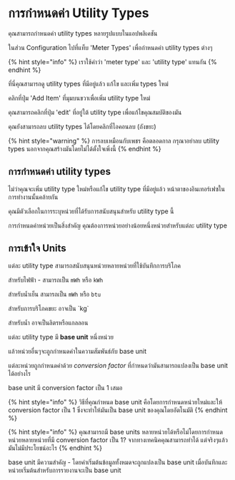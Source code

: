 # การกำหนดค่า Utility Types

คุณสามารถกำหนดค่า utility types หลายรูปแบบในแอปพลิเคชัน

ในส่วน Configuration ไปที่แท็บ 'Meter Types' เพื่อกำหนดค่า utility types ต่างๆ

{% hint style="info" %}
เราใช้คำว่า 'meter type' และ 'utility type' แทนกัน&#x20;
{% endhint %}

ที่นี่คุณสามารถดู utility types ที่มีอยู่แล้ว แก้ไข และเพิ่ม types ใหม่

คลิกที่ปุ่ม 'Add Item' ที่มุมบนขวาเพื่อเพิ่ม utility type ใหม่

คุณสามารถคลิกที่ปุ่ม 'edit' ที่อยู่ใต้ utility type เพื่อแก้ไขคุณสมบัติของมัน

คุณยังสามารถลบ utility types ได้โดยคลิกที่ไอคอนลบ (ถังขยะ)

{% hint style="warning" %}
การลบเหมือนกับเพชร คือตลอดกาล กรุณาอย่าลบ utility types นอกจากคุณสร้างมันโดยไม่ได้ตั้งใจเพิ่งนี้&#x20;
{% endhint %}



## การกำหนดค่า utility types

ไม่ว่าคุณจะเพิ่ม utility type ใหม่หรือแก้ไข utility type ที่มีอยู่แล้ว หน้าตาของอินเทอร์เฟซในการทำงานนั้นคล้ายกัน

คุณมีตัวเลือกในการระบุหน่วยที่ได้รับการสนับสนุนสำหรับ utility type นี้

การกำหนดค่าหน่วยเป็นสิ่งสำคัญ คุณต้องการหน่วยอย่างน้อยหนึ่งหน่วยสำหรับแต่ละ utility type



## การเข้าใจ Units

แต่ละ utility type สามารถสนับสนุนหน่วยหลายหน่วยที่ใช้บันทึกการบริโภค

สำหรับไฟฟ้า - สามารถเป็น `mWh` หรือ `kWh`

สำหรับน้ำเย็น สามารถเป็น `mWh` หรือ `btu`

สำหรับการบริโภคขยะ อาจเป็น \`kg\`

สำหรับน้ำ อาจเป็นลิตรหรือแกลลอน

แต่ละ utility type มี **base unit** หนึ่งหน่วย

แล้วหน่วยอื่นๆจะถูกกำหนดค่าในความสัมพันธ์กับ base unit

แต่ละหน่วยถูกกำหนดค่าด้วย _conversion factor_ ที่กำหนดว่ามันสามารถแปลงเป็น base unit ได้อย่างไร

base unit มี conversion factor เป็น 1 เสมอ

{% hint style="info" %}
วิธีที่คุณกำหนด base unit คือโดยการกำหนดหน่วยใหม่และให้ conversion factor เป็น 1 ซึ่งจะทำให้มันเป็น base unit ของคุณโดยอัตโนมัติ
{% endhint %}

{% hint style="info" %}
คุณสามารถมี base units หลายหน่วยได้หรือไม่โดยการกำหนดหน่วยหลายหน่วยที่มี conversion factor เป็น 1? จากทางเทคนิคคุณสามารถทำได้ แต่จริงๆแล้วมันไม่มีประโยชน์อะไร
{% endhint %}



base unit มีความสำคัญ - โดยค่าเริ่มต้นข้อมูลทั้งหมดจะถูกแปลงเป็น base unit เมื่อบันทึกและหน่วยเริ่มต้นสำหรับการรายงานจะเป็น base unit